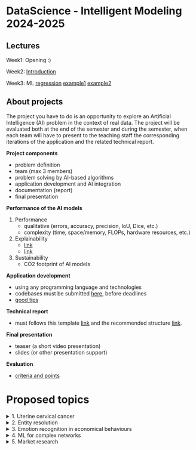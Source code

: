 

# DataScience - Intelligent Modeling 2024-2025


## Lectures

Week1: Opening :)

Week2: [Introduction](ML_intro.ppt)

Week3: ML [regression](ML_regression.ppt) [example1](Examples/MLalgorithms.ipynb) [example2](Examples/MLopenCourse.ipynb)


## About projects

The project you have to do is an opportunity to explore an Artificial Intelligence (AI) problem in the context of real data. The project will be evaluated both at the end of the semester and during the semester, when each team will have to present to the teaching staff the corresponding iterations of the application and the related technical report.


**Project components**
- problem definition
- team (max 3 members)
- problem solving by AI-based algorithms
- application development and AI integration
- documentation (report)
- final presentation


**Performance of the AI models**
1. Performance
    - qualitative (errors, accuracy, precision, IoU, Dice, etc.)
    - complexity (time, space/memory, FLOPs, hardware resources, etc.)
2. Explainability
    - [link](https://christophm.github.io/interpretable-ml-book/index.html)
    - [link](https://ema.drwhy.ai/preface.html)
3. Sustainability
    - CO2 footprint of AI models

**Application development**
- using any programming language and technologies 
- codebases must be submitted [here](https://classroom.github.com/a/wRjthGYY), before deadlines
- [good tips](https://www.deeplearningbook.org/)

**Technical report**
- must follows this template [link](https://github.com/lauradiosan/DS-UBB/tree/main/2024-2025/Report/texModel/model.tex) and the recommended structure [link](https://github.com/lauradiosan/DS-UBB/tree/main/2024-2025/Report/readme.md). 


**Final presentation**
- teaser (a short video presentation)
- slides (or other presentation support)


**Evaluation**
- [criteria and points](Eval/readme.md)


# Proposed topics

<details>
    <summary> 1. Uterine cervical cancer </summary>

### Aim
- automatic identification of lessions in MRI images of uterine cervical cancer.

### TODOlist
1. Problem definition (details about inputs and outputs)
2. Exploratory data analysis
3. AI development and performance evaluation 
4. Improvements

### Data
- dataset1 [link](https://synthrad2023.grand-challenge.org/)
- dataset2 [link](https://github.com/SynthRAD2023/preprocessing)

### Bibliografy
- Bourgioti, C., Chatoupis, K., & Moulopoulos, L. A. (2016). Current imaging strategies for the evaluation of uterine cervical cancer. World journal of radiology, 8(4), 342. [link](https://www.ncbi.nlm.nih.gov/pmc/articles/PMC4840192/)
- Zaki, N., Qin, W., & Krishnan, A. (2023). Graph-based methods for cervical cancer segmentation: Advancements, limitations, and future directions. AI Open. [link](https://www.sciencedirect.com/science/article/pii/S2666651023000086)
- Kurata, Y., Nishio, M., Moribata, Y., Kido, A., Himoto, Y., Otani, S., ... & Nakamoto, Y. (2021). Automatic segmentation of uterine endometrial cancer on multi-sequence MRI using a convolutional neural network. Scientific Reports, 11(1), 14440.[link](https://www.ncbi.nlm.nih.gov/pmc/articles/PMC8280152/#MOESM1)
- Lin, Y. C., Lin, Y., Huang, Y. L., Ho, C. Y., Chiang, H. J., Lu, H. Y., ... & Lin, G. (2023). Generalizable transfer learning of automated tumor segmentation from cervical cancers toward a universal model for uterine malignancies in diffusion-weighted MRI. Insights into Imaging, 14(1), 14. [link](https://insightsimaging.springeropen.com/articles/10.1186/s13244-022-01356-8)
- Afshar, P., Mohammadi, A., Plataniotis, K. N., Oikonomou, A., & Benali, H. (2019). From handcrafted to deep-learning-based cancer radiomics: challenges and opportunities. IEEE Signal Processing Magazine, 36(4), 132-160. [link](https://arxiv.org/pdf/1808.07954.pdf)

</details>

<details>
    <summary> 2. Entity resolution </summary>

### Aim 
Entity resolution (also known as entity matching, record linkage, or duplicate detection) is the task of finding records that refer to the same real-world entity across different data sources (e.g., data files, books, websites, and databases).

### TODOlist
1. Problem definition (details about inputs and outputs)
2. Exploratory data analysis
3. AI development and performance evaluation 
4. Improvements

### Data

[Abt-Buy](https://paperswithcode.com/dataset/abt-buy)
[Amazon-Google](https://paperswithcode.com/dataset/amazon-google)

### Bibliografy

Christophides, V., Efthymiou, V., Palpanas, T., Papadakis, G., & Stefanidis, K. (2019). End-to-end entity resolution for big data: A survey. arXiv preprint arXiv:1905.06397. [link](https://arxiv.org/pdf/1905.06397)
Barlaug, N., & Gulla, J. A. (2021). Neural networks for entity matching: A survey. ACM Transactions on Knowledge Discovery from Data (TKDD), 15(3), 1-37. [link](https://arxiv.org/pdf/2010.11075)

Li, Y., Li, J., Suhara, Y., Doan, A., & Tan, W. C. (2020). Deep entity matching with pre-trained language models. arXiv preprint arXiv:2004.00584. [link](https://arxiv.org/pdf/2004.00584) [code](https://github.com/megagonlabs/ditto)

Peeters, R., Steiner, A., & Bizer, C. (2023). Entity matching using large language models. arXiv preprint arXiv:2310.11244. [link](https://arxiv.org/pdf/2310.11244v4) [code](https://github.com/wbsg-uni-mannheim/matchgpt)


</details>

<details>
    <summary> 3. Emotion recognition in economical behaviours </summary>

### Scop

Development of an intelligent system that allows the identification of emotions in the communications of official persons based on the written text associated with the communication, the vocal message associated with the communication, or the facial expressions of the person delivering the communication. 

### Ideea de baza
It is planned to develop a system with 3 components:
- a component that analyzes emotions in written text
- a component that analyzes emotions in the vocal message
- a component that analyzes emotions in the facial expressions of the person delivering the communication.

In the end, the three components will be merged.

### TODOlist
1. Problem definition (details about inputs and outputs)
2. Exploratory data analysis
3. AI development and performance evaluation 
4. Improvements

### Data

MELD dataset [link](https://affective-meld.github.io/)
Emory [link](https://github.com/emorynlp/character-mining)
FER [link](https://www.kaggle.com/c/challenges-in-representation-learning-facial-expression-recognition-challenge/data)
AffWild [link](https://ibug.doc.ic.ac.uk/resources/aff-wild2/)


### Bibliografy

Curti, F., & Kazinnik, S. (2023). Let's face it: Quantifying the impact of nonverbal communication in FOMC press conferences. Journal of Monetary Economics, 139, 110-126. [link](https://www.sciencedirect.com/science/article/pii/S0304393223000740?casa_token=1glEZKEF3SsAAAAA:1N9OYe0N-WknNuD2jI9EZhvQ6abxYswddZYPgZ1_udhzWjIt8peIkZLDlM9sHAiR6s7yL4oIcQ)

Some models for emotion recognition in texts [model1](https://huggingface.co/michellejieli/emotion_text_classifier) [model2](https://huggingface.co/mrm8488/t5-base-finetuned-emotion)

Some models for emotion recognition in speech [model1](https://huggingface.co/r-f/wav2vec-english-speech-emotion-recognition)

Some models for emotion recognition in faces [model1](https://huggingface.co/ElenaRyumina/face_emotion_recognition) [model2](https://huggingface.co/trpakov/vit-face-expression)

</details>


<details>
    <summary> 4. ML for complex networks </summary>

### Aim 
Mapping key decision-making agents, their preferences and behavior. Estimate the future behaviour.


### TODOlist
1. Problem definition (details about inputs and outputs)
2. Exploratory data analysis
3. AI development and performance evaluation 
4. Improvements

### Data
- Overview of French parliamentary data (2017-2022) [2017-2022](https://data.assemblee-nationale.fr/archives-anterieures/archives-15e) [2022-2024](https://data.assemblee-nationale.fr/)
- Roll-call votes in the French Assembly (2017-2022) [2017-2022](https://data.assemblee-nationale.fr/archives-anterieures/archives-15e/scrutins) [2022-2024](https://data.assemblee-nationale.fr/archives-16e/votes)
- Dutch parliamentary data, including laws, amendments, and MP bios. Data coverage starts from 1995 and is continuously updated [Open Kamer](https://www.openkamer.org/)
- Hungarian and Czech parliamentary speeches, bills, and laws [link](https://parllawspeech.org/repository/)
- Parliamentary speeches dataset covering nine democracies, including Austria, Czech Republic, Germany, Denmark, Spain, Netherlands, New Zealand, Sweden, and the United Kingdom [link](https://dataverse.harvard.edu/dataverse/ParlSpeech)





### Bibliografy


Ding, J., Liu, C., Zheng, Y., Zhang, Y., Yu, Z., Li, R., ... & Li, Y. (2024). Artificial intelligence for complex network: Potential, methodology and application. arXiv preprint arXiv:2402.16887. [link](https://arxiv.org/pdf/2402.16887)
</details>

 
<details>
    <summary> 5. Market research </summary>

### Aim 

Word / text completion: as part of the analysis of a credit file, we have the section "competitive environment analysis" in the credit report (as in teh below example). The project aim is to develop an intelligent system that should search the WWW and bring what it finds about the respective field of activity and a few words about what the client actually does. The algorithm should bring what it finds about that market. 

Example for company "XYZ SRL – productia de bauturi alcolice si spirtoase"

<img src="lectures/image.png" width="200">

### TODOlist
1. Problem definition (details about inputs and outputs)
2. Exploratory data analysis
3. AI development and performance evaluation 
4. Improvements

### Data
A consistent population of such examples: the company, the company's field of activity, and what the analyst wrote in the report. 

### Bibliografy

Example1 [link](https://www.analyticsvidhya.com/blog/2025/02/financial-market-analysis-ai-agent/)

Example2 [link](https://www.getdynamiq.ai/post/build-an-intelligent-agent-system-for-market-analysis-with-deepseek)


Competitive analysis [link](https://asana.com/resources/competitive-analysis-example)

Named Entity Recognition [link](https://asana.com/resources/competitive-analysis-example) [link](https://www.geeksforgeeks.org/named-entity-recognition/)
</details>


<!--
<details>
    <summary> 5.  </summary>

### Aim 

### TODOlist
1. Problem definition (details about inputs and outputs)
2. Exploratory data analysis
3. AI development and performance evaluation 
4. Improvements

### Data


### Bibliografy

</details> -->
